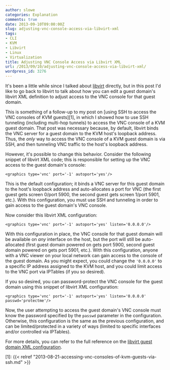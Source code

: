 ```yaml
---
author: slowe
categories: Explanation
comments: true
date: 2013-09-10T09:00:00Z
slug: adjusting-vnc-console-access-via-libvirt-xml
tags:
- CLI
- KVM
- Libvirt
- Linux
- Virtualization
title: Adjusting VNC Console Access via Libvirt XML
url: /2013/09/10/adjusting-vnc-console-access-via-libvirt-xml/
wordpress_id: 3276
---
```


It's been a little while since I talked about [libvirt](http://libvirt.org/) directly, but in this post I'd like to go back to libvirt to talk about how you can edit a guest domain's libvirt XML definition to adjust access to the VNC console for that guest domain.

This is something of a follow-up to my post on [using SSH to access the VNC consoles of KVM guests][1], in which I showed how to use SSH tunneling (including multi-hop tunnels) to access the VNC console of a KVM guest domain. That post was necessary because, by default, libvirt binds the VNC server for a guest domain to the KVM host's loopback address. Thus, the _only_ way to access the VNC console of a KVM guest domain is via SSH, and then tunneling VNC traffic to the host's loopback address.

However, it's possible to change this behavior. Consider the following snippet of libvirt XML code; this is responsible for setting up the VNC access to the guest domain's console:

    <graphics type='vnc' port='-1' autoport='yes'/>

This is the default configuration; it binds a VNC server for this guest domain to the host's loopback address and auto-allocates a port for VNC (the first guest gets screen 0/port 5900, the second guest gets screen 1/port 5901, etc.). With this configuration, you must use SSH and tunneling in order to gain access to the guest domain's VNC console.

Now consider this libvirt XML configuration:

    <graphics type='vnc' port='-1' autoport='yes' listen='0.0.0.0'/>

With this configuration in place, the VNC console for that guest domain will be available on _any_ interface on the host, but the port will still be auto-allocated (first guest domain powered on gets port 5900, second guest domain powered on gets port 5901, etc.). With this configuration, anyone with a VNC viewer on your local network can gain access to the console of the guest domain. As you might expect, you could change the `'0.0.0.0'` to a specific IP address assigned to the KVM host, and you could limit access to the VNC port via IPTables (if you so desired).

If you so desired, you can password-protect the VNC console for the guest domain using this snippet of libvirt XML configuration:

    <graphics type='vnc' port='-1' autoport='yes' listen='0.0.0.0' passwd='protectme'/>

Now, the user attempting to access the guest domain's VNC console must know the password specified by the `passwd` parameter in the configuration. Otherwise, this configuration is the same as the previous configuration, and can be limited/protected in a variety of ways (limited to specific interfaces and/or controlled via IPTables).

For more details, you can refer to the full reference on the [libvirt guest domain XML configuration](http://libvirt.org/formatdomain.html).

[1]: {{< relref "2013-08-21-accessing-vnc-consoles-of-kvm-guests-via-ssh.md" >}}
